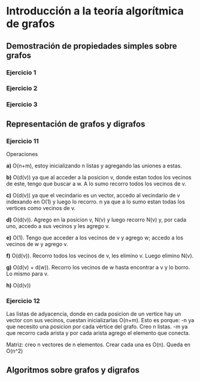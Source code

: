 # Introducción a la teoría algorítmica de grafos

## Demostración de propiedades simples sobre grafos

### Ejercicio 1

### Ejercicio 2

### Ejercicio 3


## Representación de grafos y digrafos

### Ejercicio 11

Operaciones

**a)** O(n+m), estoy inicializando n listas y agregando las uniones a estas.

**b)** O(d(v)) ya que al acceder a la posicion v, donde estan todos los vecinos de este, tengo que buscar a w. A lo sumo recorro todos los vecinos de v.

**c)** O(d(v)) ya que el vecindario es un vector<int>, accedo al vecindario de v indexando en O(1) y luego lo recorro. n ya que a lo sumo estan todas los vertices como vecinos de v.

**d)** O(d(v)). Agrego en la posicion v, N(v) y luego recorro N(v) y, por cada uno, accedo a sus vecinos y les agrego v.

**e)** O(1). Tengo que acceder a los vecinos de v y agrego w; accedo a los vecinos de w y agrego v. 

**f)** O(d(v)). Recorro todos los vecinos de v, les elimino v. Luego elimino N(v).

**g)** O(d(v) + d(w)). Recorro los vecinos de w hasta encontrar a v y lo borro. Lo mismo para v. 

**h)** O(d(v))

### Ejercicio 12

Las listas de adyacencia, donde en cada posicion de un vertice hay un vector con sus vecinos, cuestan inicializarlas O(n+m). Esto es porque:
-n ya que necesito una posicion por cada vértice del grafo. Creo n listas.
-m ya que recorro cada arista y por cada arista agrego el elemento que conecta.

Matriz: creo n vectores de n elementos. Crear cada una es O(n). Queda en O(n^2)

## Algoritmos sobre grafos y digrafos
